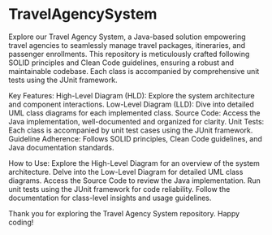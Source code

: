 # TravelAgencySystem
Explore our Travel Agency System, a Java-based solution empowering travel agencies to seamlessly manage travel packages, itineraries, and passenger enrollments.
This repository is meticulously crafted following SOLID principles and Clean Code guidelines, ensuring a robust and maintainable codebase. Each class is accompanied by comprehensive unit tests using the JUnit framework.

Key Features:
    High-Level Diagram (HLD): Explore the system architecture and component interactions.
    Low-Level Diagram (LLD): Dive into detailed UML class diagrams for each implemented class.
    Source Code: Access the Java implementation, well-documented and organized for clarity.
    Unit Tests: Each class is accompanied by unit test cases using the JUnit framework.
    Guideline Adherence: Follows SOLID principles, Clean Code guidelines, and Java documentation standards.
  
How to Use:
  Explore the High-Level Diagram for an overview of the system architecture.
  Delve into the Low-Level Diagram for detailed UML class diagrams.
  Access the Source Code to review the Java implementation.
  Run unit tests using the JUnit framework for code reliability.
  Follow the documentation for class-level insights and usage guidelines.

Thank you for exploring the Travel Agency System repository. Happy coding!
